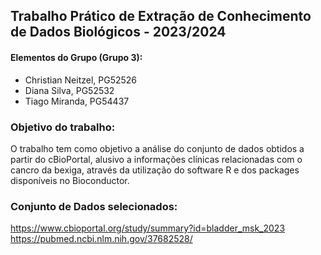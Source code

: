 ## Trabalho Prático de Extração de Conhecimento de Dados Biológicos - 2023/2024

#### Elementos do Grupo (Grupo 3):
- Christian Neitzel, PG52526
- Diana Silva, PG52532
- Tiago Miranda, PG54437

### Objetivo do trabalho:
O trabalho tem como objetivo a análise do conjunto de dados obtidos a partir do cBioPortal, alusivo a informações clínicas relacionadas com o cancro da bexiga, através da utilização do software R e dos packages disponíveis no Bioconductor.

### Conjunto de Dados selecionados:
https://www.cbioportal.org/study/summary?id=bladder_msk_2023
https://pubmed.ncbi.nlm.nih.gov/37682528/
